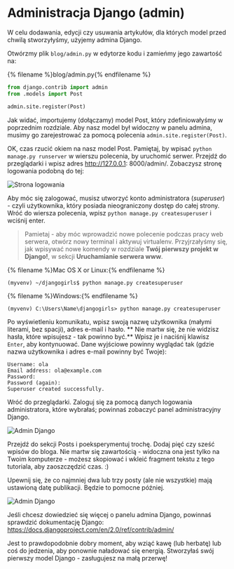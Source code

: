 # Administracja Django (admin)

W celu dodawania, edycji czy usuwania artykułów, dla których model przed chwilą stworzyłyśmy, użyjemy admina Django.

Otwórzmy plik `blog/admin.py` w edytorze kodu i zamieńmy jego zawartość na:

{% filename %}blog/admin.py{% endfilename %}

```python
from django.contrib import admin
from .models import Post

admin.site.register(Post)
```

Jak widać, importujemy (dołączamy) model Post, który zdefiniowałyśmy w poprzednim rozdziale. Aby nasz model był widoczny w panelu admina, musimy go zarejestrować za pomocą polecenia `admin.site.register(Post)`.

OK, czas rzucić okiem na nasz model Post. Pamiętaj, by wpisać `python manage.py runserver` w wierszu polecenia, by uruchomić serwer. Przejdź do przeglądarki i wpisz adres http://127.0.0.1: 8000/admin/. Zobaczysz stronę logowania podobną do tej:

![Strona logowania](images/login_page2.png)

Aby móc się zalogować, musisz utworzyć konto administratora (*superuser*) - czyli użytkownika, który posiada nieograniczony dostęp do całej strony. Wróć do wiersza polecenia, wpisz `python manage.py createsuperuser` i wciśnij enter.

> Pamietaj - aby móc wprowadzić nowe polecenie podczas pracy web serwera, otwórz nowy terminal i aktywuj virtualenv. Przyjrzałyśmy się, jak wpisywać nowe komendy w rozdziale **Twój pierwszy projekt w Django!**, w sekcji **Uruchamianie serwera www**.

{% filename %}Mac OS X or Linux:{% endfilename %}

    (myvenv) ~/djangogirls$ python manage.py createsuperuser
    

{% filename %}Windows:{% endfilename %}

    (myvenv) C:\Users\Name\djangogirls> python manage.py createsuperuser
    

Po wyświetleniu komunikatu, wpisz swoją nazwę użytkownika (małymi literami, bez spacji), adres e-mail i hasło. ** Nie martw się, że nie widzisz hasła, które wpisujesz - tak powinno być.** Wpisz je i naciśnij klawisz `Enter`, aby kontynuować. Dane wyjściowe powinny wyglądać tak (gdzie nazwa użytkownika i adres e-mail powinny być Twoje):

    Username: ola
    Email address: ola@example.com
    Password:
    Password (again):
    Superuser created successfully.
    

Wróć do przeglądarki. Zaloguj się za pomocą danych logowania administratora, które wybrałaś; powinnaś zobaczyć panel administracyjny Django.

![Admin Django](images/django_admin3.png)

Przejdź do sekcji Posts i poeksperymentuj trochę. Dodaj pięć czy sześć wpisów do bloga. Nie martw się zawartością - widoczna ona jest tylko na Twoim komputerze - możesz skopiować i wkleić fragment tekstu z tego tutoriala, aby zaoszczędzić czas. :)

Upewnij się, że co najmniej dwa lub trzy posty (ale nie wszystkie) mają ustawioną datę publikacji. Będzie to pomocne później.

![Admin Django](images/edit_post3.png)

Jeśli chcesz dowiedzieć się więcej o panelu admina Django, powinnaś sprawdzić dokumentację Django: https://docs.djangoproject.com/en/2.0/ref/contrib/admin/

Jest to prawdopodobnie dobry moment, aby wziąć kawę (lub herbatę) lub coś do jedzenia, aby ponownie naładować się energią. Stworzyłaś swój pierwszy model Django - zasługujesz na małą przerwę!
